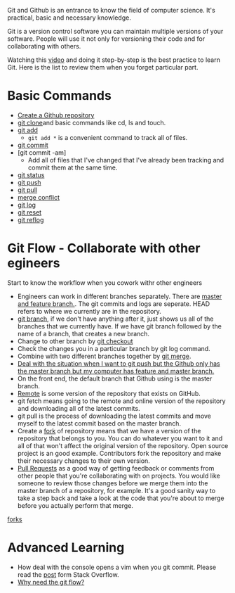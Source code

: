 Git and Github is an entrance to know the field of computer science. It's practical, basic and necessary knowledge.

Git is a version control software you can maintain multiple versions of your software. People will use it not only for versioning their code and for collaborating with others.

Watching this [video](https://www.youtube.com/watch?v=1u2qu-EmIRc) and doing it step-by-step is the best practice to learn Git. Here is the list to review them when you forget particular part.

# Basic Commands
* [Create a Github repository](https://youtu.be/1u2qu-EmIRc?t=700)
 * [git clone](https://youtu.be/1u2qu-EmIRc?t=748)and basic commands like cd, ls and touch. 
 * [git add](https://youtu.be/1u2qu-EmIRc?t=904)
   * `git add *` is a convenient command to track all of files.
 * [git commit](https://youtu.be/1u2qu-EmIRc?t=971)
 * [git commit -am]
   * Add all of files that I've changed that I've already been tracking and commit them at the same time.  
 * [git status](https://youtu.be/1u2qu-EmIRc?t=1065)
 * [git push](https://youtu.be/1u2qu-EmIRc?t=1120)
 * [git pull](https://youtu.be/1u2qu-EmIRc?t=1202)
 * [merge conflict](https://youtu.be/1u2qu-EmIRc?t=1416)
 * [git log](https://youtu.be/1u2qu-EmIRc?t=1653)
 * [git reset](https://youtu.be/1u2qu-EmIRc?t=1673)
 * [git reflog](https://youtu.be/1u2qu-EmIRc?t=1857)

# Git Flow - Collaborate with other egineers
Start to know the workflow when you cowork withr other engineers
* Engineers can work in different branches separately. There are [master and feature branch.](https://youtu.be/XQs5KcUj-Do?t=162). The git commits and logs are seperate. HEAD refers to where we currently are in the repository.
* [git branch](https://youtu.be/XQs5KcUj-Do?t=449), if we don't have anything after it, just shows us all of the branches that we currently have. If we have git branch followed by the name of a branch, that creates a new branch.
* Change to other branch by [git checkout](https://youtu.be/XQs5KcUj-Do?t=516)
* Check the changes you in a particular branch by git log command.
* Combine with two different branches together by [git merge](https://youtu.be/XQs5KcUj-Do?t=577).
* [Deal with the situation when I want to git push but the Github only has the master branch but my computer has feature and master branch.](https://youtu.be/XQs5KcUj-Do?t=767)
* On the front end, the default branch that Github using is the master branch.
* [Remote](https://youtu.be/XQs5KcUj-Do?t=1043) is some version of the repository that exists on GitHub.
 * git fetch means going to the remote and online version of the repository and downloading all of the latest commits.
 * git pull is the process of downloading the latest commits and move myself to the latest commit based on the master branch.
 * Create a [fork](https://youtu.be/XQs5KcUj-Do?t=1227) of repository means that we have a version of the repository that belongs to you. You can do whatever you want to it and all of that won't affect the original version of the repository. Open source project is an good example. Contributors fork the repository and make their necessary changes to their own version.
 * [Pull Requests](https://youtu.be/XQs5KcUj-Do?t=1254) as a good way of getting feedback or comments from other people that you're collaborating with on projects. You would like someone to review those changes before we merge them into the master branch of a repository, for example. It's a good sanity way to take a step back and take a look at the code that you're about to merge before you actually perform that merge.
 
 [forks](https://youtu.be/XQs5KcUj-Do?t=1195)



# Advanced Learning 
* How deal with the console opens a vim when you git commit. Please read the [post](https://stackoverflow.com/questions/6098742/using-git-commit-a-with-vim) form Stack Overflow.
* [Why need the git flow?](https://gitbook.tw/chapters/gitflow/why-need-git-flow.html)



